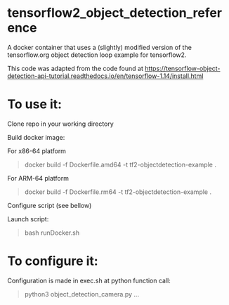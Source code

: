 # tensorflow2_object_detection_reference

A docker container that uses a (slightly) modified version of the tensorflow.org object detection loop example for tensorflow2. 

This code was adapted from the code found at https://tensorflow-object-detection-api-tutorial.readthedocs.io/en/tensorflow-1.14/install.html

# To use it:

Clone repo in your working directory

Build docker image:

For x86-64 platform
> docker build -f Dockerfile.amd64 -t tf2-objectdetection-example .

For ARM-64 platform
> docker build -f Dockerfile.rm64 -t tf2-objectdetection-example .


Configure script (see bellow)

Launch script:

> bash runDocker.sh

# To configure it:

Configuration is made in exec.sh at python function call:

> python3 object_detection_camera.py ...
